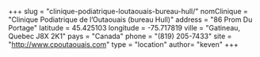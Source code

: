 +++
slug = "clinique-podiatrique-loutaouais-bureau-hull/"
nomClinique = "Clinique Podiatrique de l’Outaouais (bureau Hull)"
address = "86 Prom Du Portage"
latitude = 45.425103
longitude = -75.717819
ville = "Gatineau, Quebec J8X 2K1"
pays = "Canada"
phone = "(819) 205-7433"
site = "http://www.cpoutaouais.com"
type = "location"
author= "keven"
+++